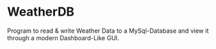 # WeatherDB

Program to read & write Weather Data to a MySql-Database and view it through a modern Dashboard-Like GUI.
